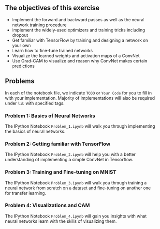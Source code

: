 ## The objectives of this exercise
* Implement the forward and backward passes as well as the neural network training procedure
* Implement the widely-used optimizers and training tricks including dropout
* Get familiar with TensorFlow by training and designing a network on your own
* Learn how to fine-tune trained networks
* Visualize the learned weights and activation maps of a ConvNet
* Use Grad-CAM to visualize and reason why ConvNet makes certain predictions


## Problems
In each of the notebook file, we indicate `TODO` or `Your Code` for you to fill in with your implementation.
Majority of implementations will also be required under `lib` with specified tags.

### Problem 1: Basics of Neural Networks 
The IPython Notebook `Problem_1.ipynb` will walk you through implementing the basics of neural networks.

### Problem 2: Getting familiar with TensorFlow
The IPython Notebook `Problem_2.ipynb` will help you with a better understanding of implementing a simple ConvNet in Tensorflow.

### Problem 3: Training and Fine-tuning on MNIST 
The IPython Notebook `Problem_3.ipynb` will walk you through training a neural network from scratch on a dataset and fine-tuning on another one for transfer learning.

### Problem 4: Visualizations and CAM 
The IPython Notebook `Problem_4.ipynb` will gain you insights with what neural networks learn with the skills of visualizing them.
